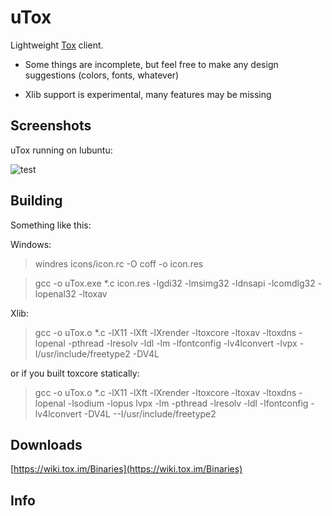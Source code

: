 # uTox

Lightweight [Tox](https://github.com/irungentoo/ProjectTox-Core) client.

* Some things are incomplete, but feel free to make any design suggestions (colors, fonts, whatever)

* Xlib support is experimental, many features may be missing

## Screenshots

uTox running on lubuntu:

![test](https://raw.github.com/notsecure/uTox/master/images/uTox.png "uTox running on lubuntu")


## Building

Something like this:

Windows:

>windres icons/icon.rc -O coff -o icon.res

>gcc -o uTox.exe *.c icon.res -lgdi32 -lmsimg32 -ldnsapi -lcomdlg32 -lopenal32 -ltoxav

Xlib:

> gcc -o uTox.o *.c -lX11 -lXft -lXrender -ltoxcore -ltoxav -ltoxdns -lopenal -pthread -lresolv -ldl -lm -lfontconfig -lv4lconvert -lvpx -I/usr/include/freetype2 -DV4L

or if you built toxcore statically:

>gcc -o uTox.o *.c -lX11 -lXft -lXrender -ltoxcore -ltoxav -ltoxdns -lopenal -lsodium -lopus lvpx -lm -pthread -lresolv -ldl -lfontconfig -lv4lconvert -DV4L --I/usr/include/freetype2


## Downloads

[https://wiki.tox.im/Binaries](https://wiki.tox.im/Binaries)

## Info



